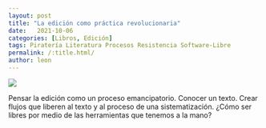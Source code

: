```yaml
---
layout: post
title: "La edición como práctica revolucionaria"
date:   2021-10-06
categories: [Libros, Edición]
tags: Piratería Literatura Procesos Resistencia Software-Libre
permalink: /:title.html/
author: leon
---
```


![](http://blog.worldswithoutend.com/wp-content/uploads/2012/09/DRM_short.jpg)

Pensar la edición como un proceso emancipatorio. Conocer un texto. Crear flujos que liberen al texto y al proceso de una sistematización. ¿Cómo ser libres por medio de las herramientas que tenemos a la mano?

